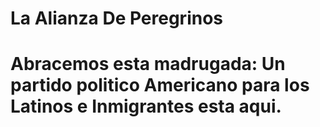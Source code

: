 # La Alianza De Peregrinos
<h1>Abracemos esta madrugada: Un partido politico Americano para los Latinos e Inmigrantes esta aqui.</h1>
